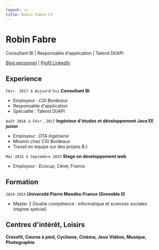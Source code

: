 ```yaml
---
layout: cv
title: Robin Fabre CV
---
```

# Robin Fabre
Consultant BI | Responsable d'application | Talend DI/API

<div id="webaddress">
<a href="https://robinfabre.github.io/blog/">Blog personnel</a>
| <a href="https://www.linkedin.com/in/robinfabre/">Profil LinkedIn</a>
</div>


## Experience

`Févr. 2017 à Aujourd'hui`
__Consultant BI__

- Employeur : *CGI Bordeaux*
- Responsable d'application
- Spécialité : Talend DI/API

`Août 2016 à Févr. 2017`
__Ingénieur d'études et développement Java EE junior__

- Employeur : *DTA Ingénierie*
- Mission chez CGI Bordeaux
- Travail en équipe sur des projets B.I. 

`Mai 2015 à Septembre 2015`
__Stage en développement web__

- Employeur : *Ecocup*, Céret, France



## Formation

`2014-2015`
__Université Pierre Mendès-France (Grenoble II)__

- Master 2 Double compétence : informatique et sciences sociales (régime spécial)


## Centres d'intérêt, Loisirs


__Crossfit, Course à pied, Cyclisme, Cinéma, Jeux Vidéos, Musique, Photographie__


<!-- ### Footer

Last updated: May 2013 -->


